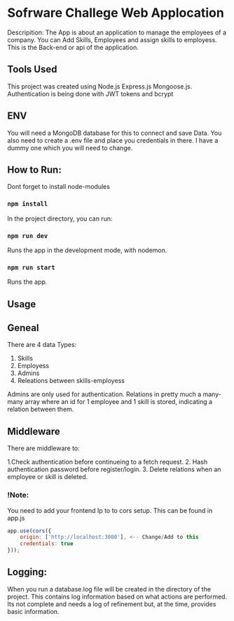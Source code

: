 # Sofrware Challege Web Applocation

Descripition:  The App is about an application to manage the employees of a company. You can Add Skills, Employees and assign skills to employess.
This is the Back-end or api of the application.

## Tools Used

This project was created using Node.js Express.js Mongoose.js.
Authentication is being done with JWT tokens and bcrypt

## ENV

You will need a MongoDB database for this to connect and save Data. 
You also need to create a .env file and place you credentials in there. I have a dummy one which you will need to change.

## 
## How to Run:

Dont forget to install node-modules

### `npm install`

In the project directory, you can run:

### `npm run dev`

Runs the app in the development mode, with nodemon.

### `npm run start`

Runs the app.

##
## Usage

## Geneal
There are 4 data Types:

1. Skills
2. Employess
3. Admins
4. Releations between skills-employess

Admins are only used for authentication. 
Relations in pretty much a many-many array where an id for 1 employee and 1 skill is stored, indicating a relation between them.

## Middleware
There are middleware to:

1.Check authentication before continueing to a fetch request.
2. Hash authentication password before register/login.
3. Delete relations when an employee or skill is deleted.

### !Note:
You need to add your frontend Ip to to cors setup. This can be found in app.js 
```javascript
app.use(cors({
    origin: ['http://localhost:3000'], <-- Change/Add to this
    credentials: true 
}));
```


## Logging:
When you run a database.log file will be created in the directory of the project. This contains log information based on what actions are performed.
Its not complete and needs a log of refinement but, at the time, provides basic information.





